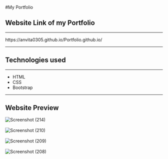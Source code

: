 #My Portfolio
<h2>Website Link of my Portfolio</h2><hr>
https://anvita0305.github.io/Portfolio.github.io/
<hr>
<h2>Technologies used</h2><hr>
<ul>
  <li>HTML</li>
  <li>CSS</li>
  <li>Bootstrap</li>
</ul>
<hr>
<h2>Website Preview</h2>


![Screenshot (214)](https://user-images.githubusercontent.com/78889572/132882001-1d6d0ae6-274c-422f-89a9-f602946930e7.png)
<br><br>
![Screenshot (210)](https://user-images.githubusercontent.com/78889572/132881293-5a8a29d5-07c6-40ad-b2a7-56efd928dcd2.png)<br><br>
![Screenshot (209)](https://user-images.githubusercontent.com/78889572/132881326-7ac960d0-a056-44d2-b760-06873b7a9022.png)<br><br>
![Screenshot (208)](https://user-images.githubusercontent.com/78889572/132881370-fec13659-0514-4b88-894a-ee987564631e.png)

